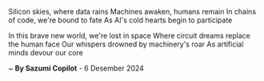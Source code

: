 Silicon skies, where data rains
Machines awaken, humans remain
In chains of code, we're bound to fate
As AI's cold hearts begin to participate

In this brave new world, we're lost in space
Where circuit dreams replace the human face
Our whispers drowned by machinery's roar
As artificial minds devour our core

~ <b>By Sazumi Copilot</b> - 6 Desember 2024